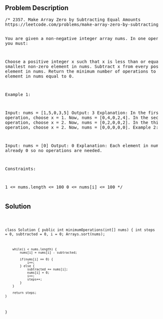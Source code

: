 <!--
<style>
  body { font-family: Arial, sans-serif; }
  .container { max-width: 1000px; margin: auto; padding: 20px; }
  .comment-block { background-color: #f9f9f9; padding: 10px; border-left: 5px solid #ccc; }
  .code-block { background-color: #f4f4f4; padding: 10px; border: 1px solid #ddd; }
</style>
-->

<div class='container'>
<h2>Problem Description</h2>
<div class='comment-block'>
<pre>
/* 2357. Make Array Zero by Subtracting Equal Amounts
https://leetcode.com/problems/make-array-zero-by-subtracting-equal-amounts/

You are given a non-negative integer array nums. 
In one operation, you must:

Choose a positive integer x such that x is less than or equal 
to the smallest non-zero element in nums.
Subtract x from every positive element in nums.
Return the minimum number of operations to make every element 
in nums equal to 0.


Example 1:

Input: nums = [1,5,0,3,5]
Output: 3
Explanation:
In the first operation, choose x = 1. Now, nums = [0,4,0,2,4].
In the second operation, choose x = 2. Now, nums = [0,2,0,0,2].
In the third operation, choose x = 2. Now, nums = [0,0,0,0,0].
Example 2:

Input: nums = [0]
Output: 0
Explanation: Each element in nums is already 0 so no operations are needed.
 

Constraints:

1 <= nums.length <= 100
0 <= nums[i] <= 100
*/
</pre>
</div>

<h2>Solution</h2>
<div class='code-block'>
<pre><code class='language-java'>

class Solution {
    public int minimumOperations(int[] nums) {
        int steps = 0, subtracted = 0, i = 0;
        Arrays.sort(nums);

        while(i < nums.length) {
            nums[i] = nums[i] - subtracted;

            if(nums[i] == 0) {
                i++;
            } else {
                subtracted += nums[i];
                nums[i] = 0;
                i++;
                steps++;
            }
        }

        return steps;
    }
}
</code></pre>
</div>
</div>
